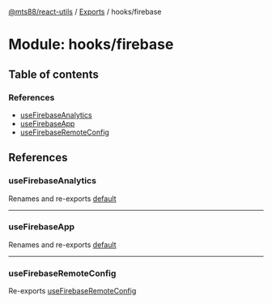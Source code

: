 [@mts88/react-utils](../README.md) / [Exports](../modules.md) / hooks/firebase

# Module: hooks/firebase

## Table of contents

### References

- [useFirebaseAnalytics](hooks_firebase.md#usefirebaseanalytics)
- [useFirebaseApp](hooks_firebase.md#usefirebaseapp)
- [useFirebaseRemoteConfig](hooks_firebase.md#usefirebaseremoteconfig)

## References

### useFirebaseAnalytics

Renames and re-exports [default](hooks_firebase_useFirebaseAnalytics.md#default)

___

### useFirebaseApp

Renames and re-exports [default](hooks_firebase_useFirebaseApp.md#default)

___

### useFirebaseRemoteConfig

Re-exports [useFirebaseRemoteConfig](hooks_firebase_useFirebaseRemoteConfig.md#usefirebaseremoteconfig)
